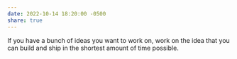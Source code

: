 ```yaml
---
date: 2022-10-14 18:20:00 -0500
share: true
---
```

If you have a bunch of ideas you want to work on, work on the idea that you can build and ship in the shortest amount of time possible.